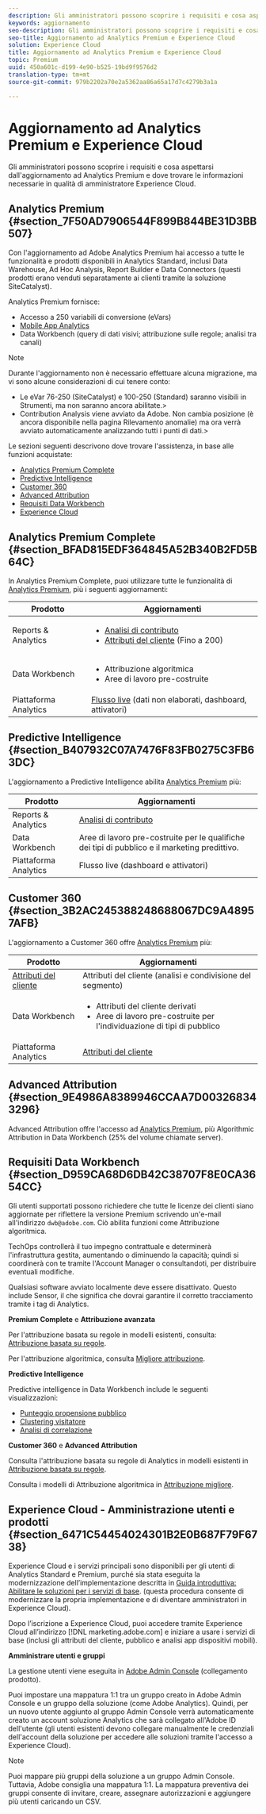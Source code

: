 ```yaml
---
description: Gli amministratori possono scoprire i requisiti e cosa aspettarsi dall'aggiornamento ad Analytics Premium e dove trovare le informazioni necessarie in qualità di amministratore Experience Cloud.
keywords: aggiornamento
seo-description: Gli amministratori possono scoprire i requisiti e cosa aspettarsi dall'aggiornamento ad Analytics Premium e dove trovare le informazioni necessarie in qualità di amministratore Experience Cloud.
seo-title: Aggiornamento ad Analytics Premium e Experience Cloud
solution: Experience Cloud
title: Aggiornamento ad Analytics Premium e Experience Cloud
topic: Premium
uuid: 450a601c-d199-4e90-b525-19bd9f9576d2
translation-type: tm+mt
source-git-commit: 979b2202a70e2a5362aa86a65a17d7c4279b3a1a

---
```



# Aggiornamento ad Analytics Premium e Experience Cloud

Gli amministratori possono scoprire i requisiti e cosa aspettarsi dall'aggiornamento ad Analytics Premium e dove trovare le informazioni necessarie in qualità di amministratore Experience Cloud.


## Analytics Premium {#section_7F50AD7906544F899B844BE31D3BB507}

Con l'aggiornamento ad Adobe Analytics Premium hai accesso a tutte le funzionalità e prodotti disponibili in Analytics Standard, inclusi Data Warehouse, Ad Hoc Analysis, Report Builder e Data Connectors (questi prodotti erano venduti separatamente ai clienti tramite la soluzione SiteCatalyst).

Analytics Premium fornisce:

* Accesso a 250 variabili di conversione (eVars)
* [Mobile App Analytics](https://marketing.adobe.com/resources/help/en_US/mobile/)
* Data Workbench (query di dati visivi; attribuzione sulle regole; analisi tra canali)



>[!NOTE]
>
>Durante l'aggiornamento non è necessario effettuare alcuna migrazione, ma vi sono alcune considerazioni di cui tenere conto:
>
>* Le eVar 76-250 (SiteCatalyst) e 100-250 (Standard) saranno visibili in Strumenti, ma non saranno ancora abilitate.&gt;
>* Contribution Analysis viene avviato da Adobe. Non cambia posizione (è ancora disponibile nella pagina Rilevamento anomalie) ma ora verrà avviato automaticamente analizzando tutti i punti di dati.&gt;


Le sezioni seguenti descrivono dove trovare l'assistenza, in base alle funzioni acquistate:

* [Analytics Premium Complete](../admin-getting-started/upgrade-to-analytics-premium.md#section_BFAD815EDF364845A52B340B2FD5B64C)
* [Predictive Intelligence](../admin-getting-started/upgrade-to-analytics-premium.md#section_B407932C07A7476F83FB0275C3FB63DC)
* [Customer 360](../admin-getting-started/upgrade-to-analytics-premium.md#section_3B2AC245388248688067DC9A48957AFB)
* [Advanced Attribution](../admin-getting-started/upgrade-to-analytics-premium.md#section_9E4986A8389946CCAA7D003268343296)
* [Requisiti Data Workbench](../admin-getting-started/upgrade-to-analytics-premium.md#section_D959CA68D6DB42C38707F8E0CA3654CC)
* [Experience Cloud](../admin-getting-started/upgrade-to-analytics-premium.md#section_6471C54454024301B2E0B687F79F6738)



## Analytics Premium Complete {#section_BFAD815EDF364845A52B340B2FD5B64C}

In Analytics Premium Complete, puoi utilizzare tutte le funzionalità di [Analytics Premium](../admin-getting-started/upgrade-to-analytics-premium.md#section_7F50AD7906544F899B844BE31D3BB507), più i seguenti aggiornamenti:

| Prodotto | Aggiornamenti |
|--- |--- |
| Reports &amp; Analytics | <ul><li>[Analisi di contributo](https://marketing.adobe.com/resources/help/en_US/analytics/contribution/)</li><li>[Attributi del cliente](../attributes/attributes.md#concept_ACFEE7C8B8E94875BA0825CDF4913AF1) (Fino a 200)</li></ul> |
| Data Workbench | <ul><li>Attribuzione algoritmica</li><li>Aree di lavoro pre-costruite</li></ul> |
| Piattaforma Analytics | [Flusso live](https://marketing.adobe.com/developer/documentation/analytics-live-stream/overview-1) (dati non elaborati, dashboard, attivatori) |


## Predictive Intelligence {#section_B407932C07A7476F83FB0275C3FB63DC}

L'aggiornamento a Predictive Intelligence abilita [Analytics Premium](../admin-getting-started/upgrade-to-analytics-premium.md#section_7F50AD7906544F899B844BE31D3BB507) più:

| Prodotto | Aggiornamenti |
|---|---|
| Reports &amp; Analytics | [Analisi di contributo](https://marketing.adobe.com/resources/help/en_US/analytics/contribution/) |
| Data Workbench | Aree di lavoro pre-costruite per le qualifiche dei tipi di pubblico e il marketing predittivo. |
| Piattaforma Analytics | Flusso live (dashboard e attivatori) |


## Customer 360 {#section_3B2AC245388248688067DC9A48957AFB}

L'aggiornamento a Customer 360 offre [Analytics Premium](../admin-getting-started/upgrade-to-analytics-premium.md#section_7F50AD7906544F899B844BE31D3BB507) più:

| Prodotto | Aggiornamenti |
|--- |--- |
| [Attributi del cliente](../attributes/attributes.md) | Attributi del cliente (analisi e condivisione del segmento) |
| Data Workbench | <ul><li>Attributi del cliente derivati</li><li>Aree di lavoro pre-costruite per l'individuazione di tipi di pubblico</li></ul> |
| Piattaforma Analytics | [Attributi del cliente](../attributes/attributes.md) |


## Advanced Attribution {#section_9E4986A8389946CCAA7D003268343296}

Advanced Attribution offre l'accesso ad [Analytics Premium](../admin-getting-started/upgrade-to-analytics-premium.md#section_7F50AD7906544F899B844BE31D3BB507), più Algorithmic Attribution in Data Workbench (25% del volume chiamate server).

## Requisiti Data Workbench {#section_D959CA68D6DB42C38707F8E0CA3654CC}

Gli utenti supportati possono richiedere che tutte le licenze dei clienti siano aggiornate per riflettere la versione Premium scrivendo un'e-mail all'indirizzo `dwb@adobe.com`. Ciò abilita funzioni come Attribuzione algoritmica.

TechOps controllerà il tuo impegno contrattuale e determinerà l'infrastruttura gestita, aumentando o diminuendo la capacità; quindi si coordinerà con te tramite l'Account Manager o consultandoti, per distribuire eventuali modifiche.

Qualsiasi software avviato localmente deve essere disattivato. Questo include Sensor, il che significa che dovrai garantire il corretto tracciamento tramite i tag di Analytics.

**Premium Complete** e **Attribuzione avanzata**

Per l'attribuzione basata su regole in modelli esistenti, consulta: [Attribuzione basata su regole](https://marketing.adobe.com/resources/help/en_US/insight/client/?f=c_rules_attrib).

Per l'attribuzione algoritmica, consulta [Migliore attribuzione](https://marketing.adobe.com/resources/help/en_US/insight/client/?f=c_attrib_algorithmic).

**Predictive Intelligence**

Predictive intelligence in Data Workbench include le seguenti visualizzazioni:

* [Punteggio propensione pubblico](https://marketing.adobe.com/resources/help/en_US/insight/client/?f=c_visitor_propensity)
* [Clustering visitatore](https://marketing.adobe.com/resources/help/en_US/insight/client/?f=c_visitor_cluster)
* [Analisi di correlazione](https://marketing.adobe.com/resources/help/en_US/insight/client/?f=c_correlation_analysis)


**Customer 360** e **Advanced Attribution**

Consulta l'attribuzione basata su regole di Analytics in modelli esistenti in [Attribuzione basata su regole](https://marketing.adobe.com/resources/help/en_US/insight/client/?f=c_rules_attrib).

Consulta i modelli di Attribuzione algoritmica in [Attribuzione migliore](https://marketing.adobe.com/resources/help/en_US/insight/client/?f=c_attrib_algorithmic).

## Experience Cloud - Amministrazione utenti e prodotti {#section_6471C54454024301B2E0B687F79F6738}

Experience Cloud e i servizi principali sono disponibili per gli utenti di Analytics Standard e Premium, purché sia stata eseguita la modernizzazione dell’implementazione descritta in [Guida introduttiva: Abilitare le soluzioni per i servizi di base](../core-services/core-services.md#concept_07ED1D5C64234E77976E6D572E78FB9C). (questa procedura consente di modernizzare la propria implementazione e di diventare amministratori in Experience Cloud).

Dopo l’iscrizione a Experience Cloud, puoi accedere tramite Experience Cloud all’indirizzo [!DNL marketing.adobe.com] e iniziare a usare i servizi di base (inclusi gli attributi del cliente, pubblico e analisi app dispositivi mobili).

**Amministrare utenti e gruppi**

La gestione utenti viene eseguita in [Adobe Admin Console](https://helpx.adobe.com/enterprise/help/aedash.html) (collegamento prodotto).

Puoi impostare una mappatura 1:1 tra un gruppo creato in Adobe Admin Console e un gruppo della soluzione (come Adobe Analytics). Quindi, per un nuovo utente aggiunto al gruppo Admin Console verrà automaticamente creato un account soluzione Analytics che sarà collegato all'Adobe ID dell'utente (gli utenti esistenti devono collegare manualmente le credenziali dell'account della soluzione per accedere alle soluzioni tramite l'accesso a Experience Cloud).


>[!NOTE]
>
>Puoi mappare più gruppi della soluzione a un gruppo Admin Console. Tuttavia, Adobe consiglia una mappatura 1:1. La mappatura preventiva dei gruppi consente di invitare, creare, assegnare autorizzazioni e aggiungere più utenti caricando un CSV.

